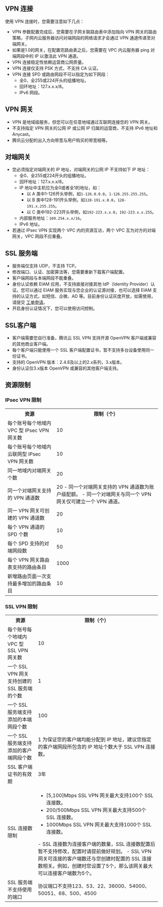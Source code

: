 ## VPN 连接
使用 VPN 连接时，您需要注意如下几点：
 - VPN 参数配置完成后，您需要在子网关联路由表中添加指向 VPN 网关的路由策略，子网内云服务器访问对端网段的网络请求才会通过 VPN 通道传递至对端网关。
 - 如果是1.0的网关，在配置完路由表之后，您需要在 VPC 内云服务器 ping 对端网段中的 IP 以激活此 VPN 通道。
 - VPN 连接稳定性依赖运营商公网质量。
 - VPN 连接仅支持 PSK 方式，不支持 CA 认证。
 - VPN 连接 SPD 或路由网段不可以指定为如下网段：
   - 全0、全255或224开头的组播地址。
   - 回环地址：127.x.x.x/8。
   - IPv6 网段。

## VPN 网关
 - VPN 是地域级服务，但您可以在任意地域通过互联网连接您的 VPN 网关。
 - 不支持指定 VPN 网关的公网 IP 或公网 IP 归属的运营商，不支持 IPv6 地址和 Anycast。
 - 腾讯云分配的出入方向带宽与用户购买的带宽相等。

## 对端网关
 - 您必须指定对端网关的 IP 地址，对端网关的公网 IP 不支持如下 IP 地址：
   - 全0、全255或224开头的组播地址。
   - 回环地址：127.x.x.x/8。
   - IP 地址中主机位为全0或者全1的地址，如：
     - 以 A 类中1-126开头举例，如`1-126.0.0.0`，`1-126.255.255.255`。
     - 以 B 类中128-191开头举例，如`128-191.x.0.0`，`128-191.x.255.255`。
     - 以 C 类中192-223开头举例，如`192-223.x.x.0`，`192-223.x.x.255`。
   - 内部服务地址：`169.254.x.x/16`。
   - IPv6 地址。
 - 若通过 IPsec VPN 实现两个 VPC 内的资源互访，两个 VPC 互为对方的对端网关，VPC 网段不应重叠。

## SSL 服务端
 - 服务端仅支持 UDP，不支持 TCP。
 - 修改端口、认证、加密算法等，您需要重新下载客户端配置。
 - 客户端网段与本端网段不能重叠。
 - 身份认证依赖 EIAM 应用，不支持直接对接其他 IdP（Identity Provider）认证。您可以通过 EIAM 服务实现与您企业的认证源对接，也可以选择 EIAM 支持的认证方式，如短信、企微、AD 等。目前身份认证灰度开放，如需使用，请提交 [工单申请](https://console.cloud.tencent.com/workorder/category)。
 - 开启身份认证情况下，您可以使用访问控制。

## SSL客户端
 - 客户端需要您自行准备，腾讯云 SSL VPN 支持开源 OpenVPN 客户端或兼容的其他商业客户端。
 - 每个客户端只能使用一个 SSL 客户端配置证书，暂不支持多台设备使用同一份证书。
 - 支持的 OpenVPN 版本：2.4.8及以上的2.x系列，3.x版本。
 - 身份认证仅3.x版本 OpenVPN 或兼容的其他客户端支持。

## 资源限制

### IPsec VPN 限制
<table>
<tr>
<th>资源</th>
<th>限制（个）</th>
</tr>
<tr>
<td>每个账号每个地域内 VPC 型 IPsec VPN 网关数</td>
<td>10</td>
</tr>
<tr>
<td>每个账号每个地域内云联网型 IPsec VPN 网关数</td>
<td>10</td>
</tr>
<tr>
<td>同一地域内对端网关个数</td>
<td>20</td>
</tr>
<tr>
<td>同一个对端网关支持的 VPN 通道数</td>
<td>20

<dx-alert infotype="explain" title="">
- 同一个对端网关支持的 VPN 通道数为账户级配额。
- 同一个对端网关与同一个 VPN 网关仅可建立一个 VPN 通道。
</dx-alert>
</td>
</tr>
<tr>
<td>同一 VPN 网关可创建的 VPN 通道数</td>
<td>20</td>
</tr>
<tr>
<td>每个 VPN 通道的 SPD 个数</td>
<td>10</td>
</tr>
<tr>
<td>每个 SPD 支持的对端网段数</td>
<td>50</td>
</tr>
<tr>
<td>每个 VPN 网关路由表支持的路由条目</td>
<td>1000</td>
</tr>
<tr>
<td>新增路由页面一次支持最多增加的路由条目</td>
<td>10</td>
</tr>
</table>

### SSL VPN 限制
<table>
<tr>
<th>资源</th>
<th>限制（个）</th>
</tr>
<tr>
<td>每个账号每个地域内 VPC 型 SSL VPN 网关数</td>
<td>10</td>
</tr>
<tr>
<td>一个 SSL VPN 网关支持创建的 SSL 服务端的个数</td>
<td>1</td>
</tr>
<tr>
<td>一个 SSL 服务端支持添加的本端网段个数</td>
<td>100</td>
</tr>
<tr>
<td>一个 SSL 服务端支持添加的客户端网段个数</td>
<td>1
<dx-alert infotype="explain" title="">
为保证您的客户端均能分配到 IP 地址，建议您指定的客户端网段所包含的 IP 地址个数大于 SSL VPN 连接数。
</dx-alert>
</td>
</tr>
<tr>
<td>SSL 客户端证书的有效期</td>
<td>3年</td>
</tr>
<tr>
<td>SSL 连接数限制</td>
<td><ul><li>[5,100]Mbps SSL VPN 网关最大支持100个 SSL 连接数。</li><li>200/500Mbps SSL VPN 网关最大支持500个 SSL 连接数。</li><li>1000Mbps SSL VPN 网关最大支持1000个 SSL 连接数。</li></ul>
<dx-alert infotype="explain" title="">
- SSL 连接数为连接客户端的数量，SSL 连接数配置后暂不支持修改，配置时请提前做好规划。
- SSL VPN 网关可连接的客户端数还与您创建时配置的 SSL 连接数相关。例如，创建时您设置了5个，那么该网关最大可以连接客户端数为5个。
</dx-alert>
</td>
</tr>
<tr>
<td>SSL 服务端不支持使用的端口</td>
<td>协议端口不支持123、53、22、36000、54000、50051、68、500、4500</td>
</tr>
</table>
